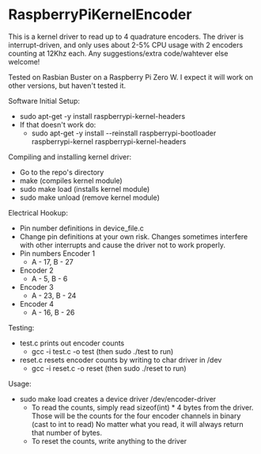 # RaspberryPiKernelEncoder

This is a kernel driver to read up to 4 quadrature encoders.  The driver is interrupt-driven, and only uses about 2-5% CPU usage with 2 encoders counting at 12Khz each.  Any suggestions/extra code/wahtever else welcome!

Tested on Rasbian Buster on a Raspberry Pi Zero W.  I expect it will work on other versions, but haven't tested it.

Software Initial Setup:
- sudo apt-get -y install raspberrypi-kernel-headers
- If that doesn't work do:
	- sudo apt-get -y install --reinstall raspberrypi-bootloader raspberrypi-kernel raspberrypi-kernel-headers


Compiling and installing kernel driver:
- Go to the repo's directory
- make  (compiles kernel module)
- sudo make load (installs kernel module)
- sudo make unload (remove kernel module)

Electrical Hookup:
- Pin number definitions in device_file.c
- Change pin definitions at your own risk.  Changes sometimes interfere with other interrupts and cause the driver not to work properly.
- Pin numbers Encoder 1
	- A - 17, B - 27
- Encoder 2
	- A - 5, B - 6
- Encoder 3
	- A - 23, B - 24
- Encoder 4
	- A - 16, B - 26


Testing:
- test.c prints out encoder counts
	- gcc -i test.c -o test (then sudo ./test to run)
- reset.c resets encoder counts by writing to char driver in /dev
	- gcc -i reset.c -o reset (then sudo ./reset to run)


Usage:
- sudo make load creates a device driver /dev/encoder-driver
	- To read the counts, simply read sizeof(int) * 4 bytes from the driver.  Those will be the counts for the four encoder channels in binary (cast to int to read)  No matter what you read, it will always return that number of bytes.
	- To reset the counts, write anything to the driver

